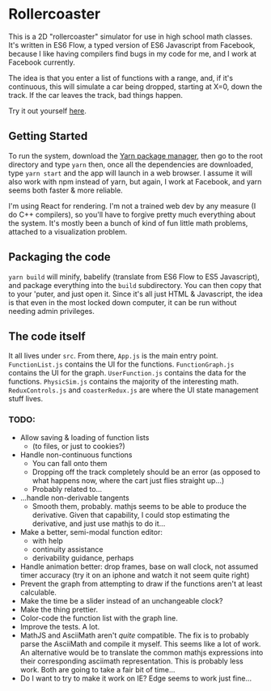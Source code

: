 # Rollercoaster

This is a 2D "rollercoaster" simulator for use in high school math classes.
It's written in ES6 Flow, a typed version of ES6 Javascript from Facebook,
because I like having compilers find bugs in my code for me,
and I work at Facebook currently.

The idea is that you enter a list of functions with a range, and,
if it's continuous, this will simulate a car being dropped, starting
at X=0, down the track. If the car leaves the track, bad things
happen.

Try it out yourself [here](https://kevinfrei.github.io/rollercoaster/).

## Getting Started

To run the system, download the
[Yarn package manager](https://yarnpkg.com/docs/install),
then go to the root directory and type `yarn` then, once all the dependencies
are downloaded, type `yarn start` and the app will launch in a web browser.
I assume it will also work with npm instead of yarn, but again,
I work at Facebook, and yarn seems both faster & more reliable.

I'm using React for rendering. I'm not a trained web dev by any
measure (I do C++ compilers), so you'll have to forgive pretty much
everything about the system. It's mostly been a bunch of kind of fun
little math problems, attached to a visualization problem.

## Packaging the code

`yarn build` will minify, babelify (translate from ES6 Flow to ES5
Javascript), and package everything into the `build` subdirectory. You can then
copy that to your 'puter, and just open it. Since it's all just HTML &
Javascript, the idea is that even in the most locked down computer, it can be
run without needing admin privileges.

## The code itself

It all lives under `src`. From there, `App.js` is the main entry point.
`FunctionList.js` contains the UI for the functions.
`FunctionGraph.js` contains the UI for the graph.
`UserFunction.js` contains the data for the functions.
`PhysicSim.js` contains the majority of the interesting math.
`ReduxControls.js` and `coasterRedux.js` are where the UI state management stuff
lives.

### TODO:

* Allow saving & loading of function lists
  * (to files, or just to cookies?)
* Handle non-continuous functions
  * You can fall onto them
  * Dropping off the track completely should be an error
    (as opposed to what happens now, where the cart just flies straight up...)
  * Probably related to...
* ...handle non-derivable tangents
  * Smooth them, probably. mathjs seems to be able to produce the derivative.
    Given that capability, I could stop estimating the derivative, and just use
    mathjs to do it...
* Make a better, semi-modal function editor:
  * with help
  * continuity assistance
  * derivability guidance, perhaps
* Handle animation better: drop frames, base on wall clock, not assumed
  timer accuracy (try it on an iphone and watch it not seem quite right)
* Prevent the graph from attempting to draw
  if the functions aren't at least calculable.
* Make the time be a slider instead of an unchangeable clock?
* Make the thing prettier.
* Color-code the function list with the graph line.
* Improve the tests. A lot.
* MathJS and AsciiMath aren't _quite_ compatible. The fix is to probably
  parse the AsciiMath and compile it myself. This seems like a lot of work.
  An alternative would be to translate the common mathjs expressions into their
  corresponding asciimath representation. This is probably less work. Both are
  going to take a fair bit of time...
* Do I want to try to make it work on IE? Edge seems to work just fine...
